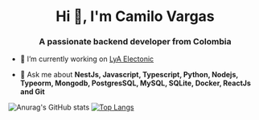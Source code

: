 <h1 align="center">Hi 👋, I'm Camilo Vargas</h1>
<h3 align="center">A passionate backend developer from Colombia</h3>

- 🔭 I’m currently working on [LyA Electonic](https://lyaelectronic.com)

- 💬 Ask me about **NestJs, Javascript, Typescript, Python, Nodejs, Typeorm, Mongodb, PostgresSQL, MySQL, SQLite, Docker, ReactJs and Git**

![Anurag's GitHub stats](https://github-readme-stats.vercel.app/api?username=anuraghazra&show_icons=true&theme=vue-dark)
[![Top Langs](https://github-readme-stats.vercel.app/api/top-langs/?username=Sigurd06&layout=compact&theme=vue-dark)](https://github.com/anuraghazra/github-readme-stats)





